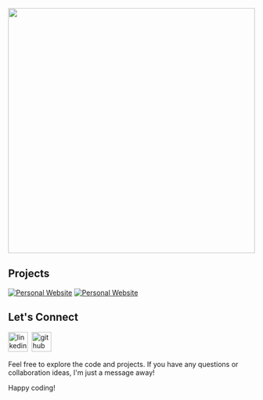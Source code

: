 
<img src="https://github.com/ddosad/DS_datasets/blob/e7cd1334663501608abeb63d930b90b6181377a3/%E2%96%B7.gif" width="100%" height='500px'>


## Projects
[![Personal Website](https://img.shields.io/badge/Visit%20My%20Portfolio-%231DA1F2.svg?&style=flat&logo=Google%20Chrome&logoColor=white)](https://sites.google.com/view/ddosad) [![Personal Website](https://img.shields.io/badge/Explore%20My%20Projects-%231DA1F2.svg?&style=flat&logo=Google%20Chrome&logoColor=white)](https://github.com/users/ddosad/projects/1)


## Let's Connect 
[<img src='https://www.edigitalagency.com.au/wp-content/uploads/Linkedin-logo-png.png' alt='linkedin' height='40'>](https://www.linkedin.com/in/dhruvdosad/)&nbsp;
[<img src='https://upload.wikimedia.org/wikipedia/commons/7/7c/Kaggle_logo.png' alt='github' height='40'>](https://www.kaggle.com/ddosad)&nbsp;  

Feel free to explore the code and projects. If you have any questions or collaboration ideas, I'm just a message away!

Happy coding!
